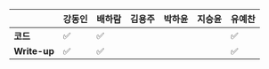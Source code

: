 |              | 강동인 | 배하람 | 김용주 | 박하윤 | 지승윤 | 유예찬 |
| ------------ | ------ | ------ | ------ | ------ | ------ | ------------ |
| **코드**     |✅|:white_check_mark:|  |        |        |:white_check_mark:|
| **Write-up** |✅|:white_check_mark:|  |        |        |:white_check_mark:|
